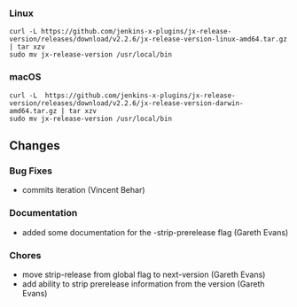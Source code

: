 ### Linux

```shell
curl -L https://github.com/jenkins-x-plugins/jx-release-version/releases/download/v2.2.6/jx-release-version-linux-amd64.tar.gz | tar xzv 
sudo mv jx-release-version /usr/local/bin
```

### macOS

```shell
curl -L  https://github.com/jenkins-x-plugins/jx-release-version/releases/download/v2.2.6/jx-release-version-darwin-amd64.tar.gz | tar xzv
sudo mv jx-release-version /usr/local/bin
```

## Changes

### Bug Fixes

* commits iteration (Vincent Behar)

### Documentation

* added some documentation for the -strip-prerelease flag (Gareth Evans)

### Chores

* move strip-release from global flag to next-version (Gareth Evans)
* add ability to strip prerelease information from the version (Gareth Evans)
